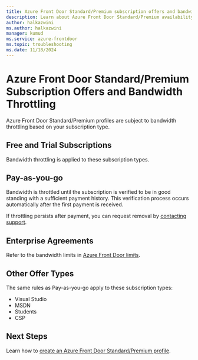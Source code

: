 ```yaml
---
title: Azure Front Door Standard/Premium subscription offers and bandwidth throttling
description: Learn about Azure Front Door Standard/Premium availability for a specific subscription type.
author: halkazwini
ms.author: halkazwini
manager: kumud
ms.service: azure-frontdoor
ms.topic: troubleshooting
ms.date: 11/18/2024
---
```


# Azure Front Door Standard/Premium Subscription Offers and Bandwidth Throttling

Azure Front Door Standard/Premium profiles are subject to bandwidth throttling based on your subscription type.

## Free and Trial Subscriptions

Bandwidth throttling is applied to these subscription types.

## Pay-as-you-go

Bandwidth is throttled until the subscription is verified to be in good standing with a sufficient payment history. This verification process occurs automatically after the first payment is received.

If throttling persists after payment, you can request removal by [contacting support](https://portal.azure.com/?#blade/Microsoft_Azure_Support/HelpAndSupportBlade).

## Enterprise Agreements

Refer to the bandwidth limits in [Azure Front Door limits](../../azure-resource-manager/management/azure-subscription-service-limits.md#azure-front-door-standard-and-premium-service-limits).

## Other Offer Types

The same rules as Pay-as-you-go apply to these subscription types:

- Visual Studio
- MSDN
- Students
- CSP

## Next Steps

Learn how to [create an Azure Front Door Standard/Premium profile](create-front-door-portal.md).
